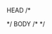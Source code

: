HEAD
/*
<link rel="stylesheet" href="https://unpkg.com/swiper/swiper-bundle.css">
<link rel="stylesheet" href="https://cdn.jsdelivr.net/gh/jkprojects777/css@main/custom-swiper.css">
*/
BODY
/*
<script src="https://unpkg.com/swiper@8/swiper-bundle.js"></script>
<script src="https://cdn.jsdelivr.net/gh/jkprojects777/ClientsScripts@main/Qsbail-swiper.js"></script>
*/

